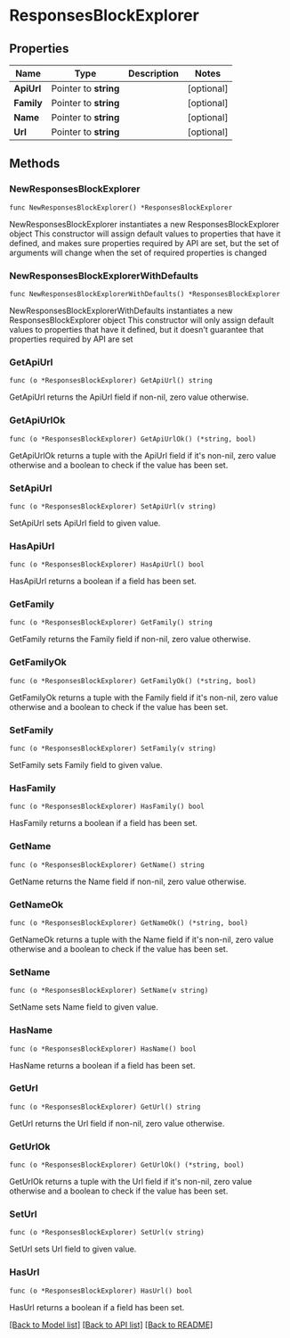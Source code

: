 # ResponsesBlockExplorer

## Properties

Name | Type | Description | Notes
------------ | ------------- | ------------- | -------------
**ApiUrl** | Pointer to **string** |  | [optional] 
**Family** | Pointer to **string** |  | [optional] 
**Name** | Pointer to **string** |  | [optional] 
**Url** | Pointer to **string** |  | [optional] 

## Methods

### NewResponsesBlockExplorer

`func NewResponsesBlockExplorer() *ResponsesBlockExplorer`

NewResponsesBlockExplorer instantiates a new ResponsesBlockExplorer object
This constructor will assign default values to properties that have it defined,
and makes sure properties required by API are set, but the set of arguments
will change when the set of required properties is changed

### NewResponsesBlockExplorerWithDefaults

`func NewResponsesBlockExplorerWithDefaults() *ResponsesBlockExplorer`

NewResponsesBlockExplorerWithDefaults instantiates a new ResponsesBlockExplorer object
This constructor will only assign default values to properties that have it defined,
but it doesn't guarantee that properties required by API are set

### GetApiUrl

`func (o *ResponsesBlockExplorer) GetApiUrl() string`

GetApiUrl returns the ApiUrl field if non-nil, zero value otherwise.

### GetApiUrlOk

`func (o *ResponsesBlockExplorer) GetApiUrlOk() (*string, bool)`

GetApiUrlOk returns a tuple with the ApiUrl field if it's non-nil, zero value otherwise
and a boolean to check if the value has been set.

### SetApiUrl

`func (o *ResponsesBlockExplorer) SetApiUrl(v string)`

SetApiUrl sets ApiUrl field to given value.

### HasApiUrl

`func (o *ResponsesBlockExplorer) HasApiUrl() bool`

HasApiUrl returns a boolean if a field has been set.

### GetFamily

`func (o *ResponsesBlockExplorer) GetFamily() string`

GetFamily returns the Family field if non-nil, zero value otherwise.

### GetFamilyOk

`func (o *ResponsesBlockExplorer) GetFamilyOk() (*string, bool)`

GetFamilyOk returns a tuple with the Family field if it's non-nil, zero value otherwise
and a boolean to check if the value has been set.

### SetFamily

`func (o *ResponsesBlockExplorer) SetFamily(v string)`

SetFamily sets Family field to given value.

### HasFamily

`func (o *ResponsesBlockExplorer) HasFamily() bool`

HasFamily returns a boolean if a field has been set.

### GetName

`func (o *ResponsesBlockExplorer) GetName() string`

GetName returns the Name field if non-nil, zero value otherwise.

### GetNameOk

`func (o *ResponsesBlockExplorer) GetNameOk() (*string, bool)`

GetNameOk returns a tuple with the Name field if it's non-nil, zero value otherwise
and a boolean to check if the value has been set.

### SetName

`func (o *ResponsesBlockExplorer) SetName(v string)`

SetName sets Name field to given value.

### HasName

`func (o *ResponsesBlockExplorer) HasName() bool`

HasName returns a boolean if a field has been set.

### GetUrl

`func (o *ResponsesBlockExplorer) GetUrl() string`

GetUrl returns the Url field if non-nil, zero value otherwise.

### GetUrlOk

`func (o *ResponsesBlockExplorer) GetUrlOk() (*string, bool)`

GetUrlOk returns a tuple with the Url field if it's non-nil, zero value otherwise
and a boolean to check if the value has been set.

### SetUrl

`func (o *ResponsesBlockExplorer) SetUrl(v string)`

SetUrl sets Url field to given value.

### HasUrl

`func (o *ResponsesBlockExplorer) HasUrl() bool`

HasUrl returns a boolean if a field has been set.


[[Back to Model list]](../README.md#documentation-for-models) [[Back to API list]](../README.md#documentation-for-api-endpoints) [[Back to README]](../README.md)


